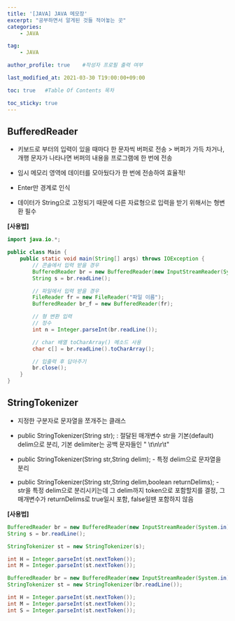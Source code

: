 ```yaml
---
title: '[JAVA] JAVA 메모장' 
excerpt: "공부하면서 알게된 것들 적어놓는 곳"
categories:
    - JAVA

tag:
    - JAVA

author_profile: true    #작성자 프로필 출력 여부

last_modified_at: 2021-03-30 T19:00:00+09:00

toc: true   #Table Of Contents 목차 

toc_sticky: true
---
```


## BufferedReader

- 키보드로 부터의 입력이 있을 때마다 한 문자씩 버퍼로 전송 > 버퍼가 가득 차거나, 개행 문자가 나타나면 버퍼의 내용을 프로그램에 한 번에 전송

- 임시 메모리 영역에 데이터를 모아뒀다가 한 번에 전송하여 효율적!

- Enter만 경계로 인식

- 데이터가 String으로 고정되기 때문에 다른 자료형으로 입력을 받기 위해서는 형변환 필수

**[사용법]**

```java
import java.io.*;

public class Main {
    public static void main(String[] args) throws IOException {
        // 콘솔에서 입력 받을 경우
        BufferedReader br = new BufferedReader(new InputStreamReader(System.in));
        String s = br.readLine();

        // 파일에서 입력 받을 경우 
        FileReader fr = new FileReader("파일 이름");
        BufferedReader br_f = new BufferedReader(fr);

        // 형 변환 입력 
        // 정수
        int n = Integer.parseInt(br.readLine());

        // char 배열 toCharArray() 메소드 사용
        char c[] = br.readLine().toCharArray();

        // 입출력 후 답아주기
        br.close();
    }
}
```


## StringTokenizer

- 지정한 구분자로 문자열을 쪼개주는 클래스

- public StringTokenizer(String str); : 절달된 매개변수 str을 기본(default) delim으로 분리, 
기본 delimiter는 공백 문자들인 " \t\n\r\t"


- public StringTokenizer(String str,String delim);	- 특정 delim으로 문자열을 분리


- public StringTokenizer(String str,String delim,boolean returnDelims); - str을 특정 delim으로 분리시키는데 그 delim까지 token으로 포함할지를 결정,
그 매개변수가 returnDelims로 true일시 포함, false일땐 포함하지 않음


**[사용법]**

```java
BufferedReader br = new BufferedReader(new InputStreamReader(System.in));
String s = br.readLine();

StringTokenizer st = new StringTokenizer(s);

int H = Integer.parseInt(st.nextToken());
int M = Integer.parseInt(st.nextToken());
```

```java
BufferedReader br = new BufferedReader(new InputStreamReader(System.in));
StringTokenizer st = new StringTokenizer(br.readLine());

int H = Integer.parseInt(st.nextToken());
int M = Integer.parseInt(st.nextToken());
int S = Integer.parseInt(st.nextToken());
```